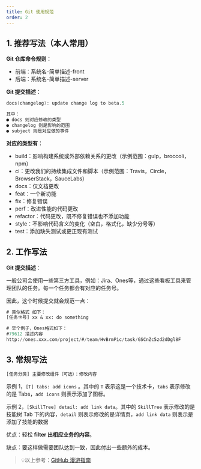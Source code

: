 ```yaml
---
title: Git 使用规范
order: 2
---
```



## 1. 推荐写法（本人常用）

**Git 仓库命令规则**： 

- 前端：系统名-简单描述-front
- 后端：系统名-简单描述-server

**Git 提交描述**：

```powershell
docs(changelog): update change log to beta.5

其中：
● docs 则对应修改的类型
● changelog 则是影响的范围
● subject 则是对应做的事件
```

**对应的类型有**：

- build：影响构建系统或外部依赖关系的更改（示例范围：gulp，broccoli，npm）
- ci：更改我们的持续集成文件和脚本（示例范围：Travis，Circle，BrowserStack，SauceLabs）
- docs：仅文档更改
- feat：一个新功能
- fix：修复错误
- perf：改进性能的代码更改
- refactor：代码更改，既不修复错误也不添加功能
- style：不影响代码含义的变化（空白，格式化，缺少分号等）
- test：添加缺失测试或更正现有测试

## 2. 工作写法

**Git 提交描述**：

一般公司会使用一些第三方工具，例如：Jira、Ones等，通过这些看板工具来管理团队的任务。每一个任务都会有对应的任务号。

因此，这个时候提交就会规范一点：

```sql
# 类似格式 如下：
[任务卡号] xx & xx: do something 

# 举个例子，Ones格式如下：
#79612 描述内容
http://ones.xxx.com/project/#/team/HvBrmPic/task/GSCnZc5zd2dDgl8F
```

## 3. 常规写法

```sql
[任务分类] 主要修改组件（可选）：修改内容
```

示例 1，`[T] tabs: add icons` 。其中的 `T` 表示这是一个技术卡，`tabs` 表示修改的是 Tabs，`add icons` 则表示添加了图标。

示例 2，`[SkillTree] detail: add link data`。其中的 `SkillTree` 表示修改的是技能树 Tab 下的内容，`detail` 则表示修改的是详情页，`add link data` 则表示是添加了技能的数据

优点：轻松 **filter 出相应业务的内容**。

缺点：要这样做需要团队达到一致，因此付出一些额外的成本。



> 💡以上参考：[GitHub 漫游指南](https://github.phodal.com/#/chapter/Github漫游指南?id=git-提交信息及几种不同的规范)

